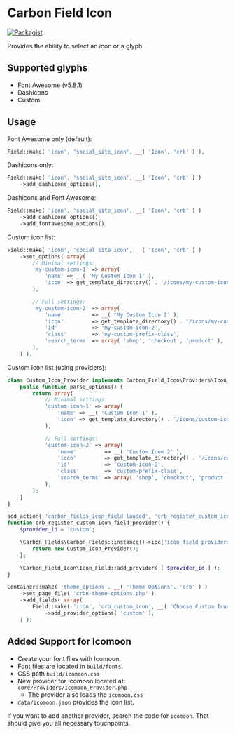 # Carbon Field Icon

[![Packagist](https://img.shields.io/packagist/vpre/htmlburger/carbon-field-icon.svg?style=flat-square&colorB=0366d6)](https://packagist.org/packages/htmlburger/carbon-field-icon)

Provides the ability to select an icon or a glyph.

## Supported glyphs

- Font Awesome (v5.8.1)
- Dashicons
- Custom

## Usage

Font Awesome only (default):

```php
Field::make( 'icon', 'social_site_icon', __( 'Icon', 'crb' ) ),
```

Dashicons only:

```php
Field::make( 'icon', 'social_site_icon', __( 'Icon', 'crb' ) )
	->add_dashicons_options(),
```

Dashicons and Font Awesome:

```php
Field::make( 'icon', 'social_site_icon', __( 'Icon', 'crb' ) )
	->add_dashicons_options()
	->add_fontawesome_options(),
```

Custom icon list:

```php
Field::make( 'icon', 'social_site_icon', __( 'Icon', 'crb' ) )
	->set_options( array(
		// Minimal settings:
		'my-custom-icon-1' => array(
			'name' => __( 'My Custom Icon 1' ),
			'icon' => get_template_directory() . '/icons/my-custom-icon-1.svg',
		),

		// Full settings:
		'my-custom-icon-2' => array(
			'name'         => __( 'My Custom Icon 2' ),
			'icon'         => get_template_directory() . '/icons/my-custom-icon-2.svg',
			'id'           => 'my-custom-icon-2',
			'class'        => 'my-custom-prefix-class',
			'search_terms' => array( 'shop', 'checkout', 'product' ),
		),
	) ),
```

Custom icon list (using providers):

```php
class Custom_Icon_Provider implements Carbon_Field_Icon\Providers\Icon_Provider_Interface {
	public function parse_options() {
		return array(
			// Minimal settings:
			'custom-icon-1' => array(
				'name' => __( 'Custom Icon 1' ),
				'icon' => get_template_directory() . '/icons/custom-icon-1.svg',
			),

			// Full settings:
			'custom-icon-2' => array(
				'name'         => __( 'Custom Icon 2' ),
				'icon'         => get_template_directory() . '/icons/custom-icon-2.svg',
				'id'           => 'custom-icon-2',
				'class'        => 'custom-prefix-class',
				'search_terms' => array( 'shop', 'checkout', 'product' ),
			),
		);
	}
}

add_action( 'carbon_fields_icon_field_loaded', 'crb_register_custom_icon_field_provider' );
function crb_register_custom_icon_field_provider() {
	$provider_id = 'custom';

	\Carbon_Fields\Carbon_Fields::instance()->ioc['icon_field_providers'][ $provider_id ] = function( $container ) {
		return new Custom_Icon_Provider();
	};

	\Carbon_Field_Icon\Icon_Field::add_provider( [ $provider_id ] );
}

Container::make( 'theme_options', __( 'Theme Options', 'crb' ) )
	->set_page_file( 'crbn-theme-options.php' )
	->add_fields( array(
		Field::make( 'icon', 'crb_custom_icon', __( 'Choose Custom Icon', 'crb' ) )
			->add_provider_options( 'custom' ),
	) );
```

## Added Support for Icomoon

* Create your font files with Icomoon.
* Font files are located in `build/fonts`.
* CSS path `build/icomoon.css`
* New provider for Icomoon located at: `core/Providers/Icomoon_Provider.php`
  * The provider also loads the `icomoon.css`
* `data/icomoon.json` provides the icon list.

If you want to add another provider, search the code for `icomoon`. That should give you all necessary touchpoints.
